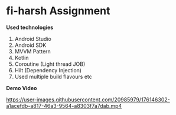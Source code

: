 # fi-harsh Assignment

**Used technologies**

1. Android Studio
2. Android SDK
3. MVVM Pattern 
4. Kotlin
5. Coroutine (Light thread JOB)
6. Hilt (Dependency Injection)
7. Used multiple build flavours etc




**Demo Video**



https://user-images.githubusercontent.com/20985979/176146302-a1acefdb-a817-46a3-9564-a8303f7a7dab.mp4
